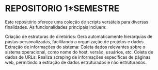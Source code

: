 # REPOSITORIO 1*SEMESTRE


Este repositório oferece uma coleção de scripts versáteis para diversas finalidades. As funcionalidades principais incluem:

Criação de estruturas de diretórios: Gera automaticamente hierarquias de pastas personalizadas, facilitando a organização de projetos e dados.
Extração de informações do sistema: Coleta dados relevantes sobre o sistema operacional, como nome do host, versão, usuários, etc.
Coleta de dados de URLs: Realiza scraping de informações específicas de páginas web, permitindo a extração de dados estruturados e não estruturados.

